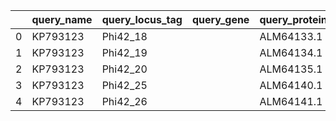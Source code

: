|    | query_name   | query_locus_tag   | query_gene   | query_protein_id   |   percentage_of_identity | source_name   | source_locus_tag   | source_gene   | source_protein_id   |
|---:|:-------------|:------------------|:-------------|:-------------------|-------------------------:|:--------------|:-------------------|:--------------|:--------------------|
|  0 | KP793123     | Phi42_18          |              | ALM64133.1         |                      nan |               |                    |               |                     |
|  1 | KP793123     | Phi42_19          |              | ALM64134.1         |                      nan |               |                    |               |                     |
|  2 | KP793123     | Phi42_20          |              | ALM64135.1         |                      nan |               |                    |               |                     |
|  3 | KP793123     | Phi42_25          |              | ALM64140.1         |                      nan |               |                    |               |                     |
|  4 | KP793123     | Phi42_26          |              | ALM64141.1         |                      nan |               |                    |               |                     |